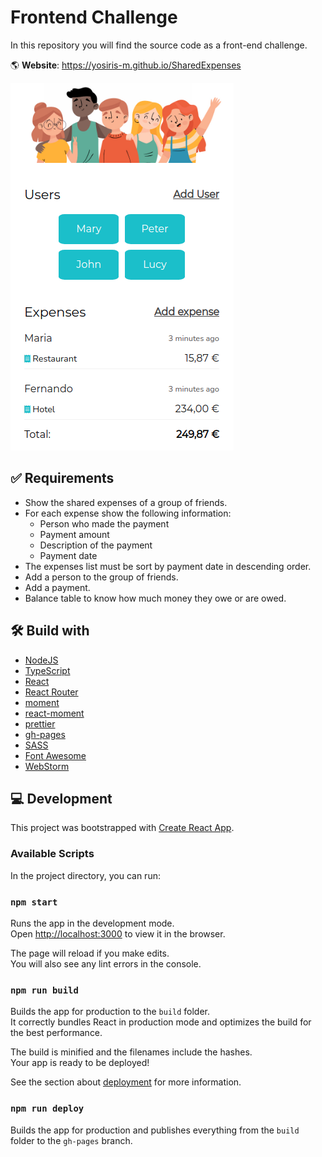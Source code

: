 # Frontend Challenge

In this repository you will find the source code as a front-end challenge.

🌎 **Website**: https://yosiris-m.github.io/SharedExpenses

![Screenshot](img/screenshot.png)

## ✅ Requirements

- Show the shared expenses of a group of friends. 
- For each expense show the following information:
  - Person who made the payment
  - Payment amount
  - Description of the payment
  - Payment date
- The expenses list must be sort by payment date in descending order.
- Add a person to the group of friends.
- Add a payment.
- Balance table to know how much money they owe or are owed.

## 🛠️ Build with

- [NodeJS](https://nodejs.org)
- [TypeScript](https://create-react-app.dev/docs/adding-typescript)
- [React](https://create-react-app.dev)
- [React Router](https://reactrouter.com)
- [moment](https://momentjs.com)
- [react-moment](https://github.com/headzoo/react-moment)
- [prettier](https://prettier.io)
- [gh-pages](https://github.com/tschaub/gh-pages)
- [SASS](https://create-react-app.dev/docs/adding-a-sass-stylesheet)
- [Font Awesome](https://fontawesome.com/)
- [WebStorm](https://www.jetbrains.com/webstorm/)

## 💻️ Development

This project was bootstrapped with [Create React App](https://github.com/facebook/create-react-app).

### Available Scripts

In the project directory, you can run:

### `npm start`

Runs the app in the development mode.\
Open [http://localhost:3000](http://localhost:3000) to view it in the browser.

The page will reload if you make edits.\
You will also see any lint errors in the console.

### `npm run build`

Builds the app for production to the `build` folder.\
It correctly bundles React in production mode and optimizes the build for the best performance.

The build is minified and the filenames include the hashes.\
Your app is ready to be deployed!

See the section about [deployment](https://facebook.github.io/create-react-app/docs/deployment) for more information.

### `npm run deploy`

Builds the app for production and publishes everything from the `build` folder to the `gh-pages` branch.
